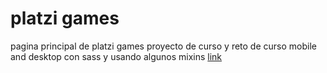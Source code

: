 # platzi games
pagina principal de platzi games proyecto de curso y reto de curso mobile and desktop con sass y usando  algunos mixins
[link](https://felipebel25.github.io/platzigames-pagprincipal/INDEX.html)